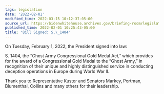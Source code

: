 ```yaml
---
tags: legislation
date: '2022-02-01'
modified_time: 2022-03-15 10:12:37-05:00
source_url: https://bidenwhitehouse.archives.gov/briefing-room/legislation/2022/02/01/bill-signed-s-1404/
published_time: 2022-02-01 10:25:43-05:00
title: "Bill Signed: S.\_1404"
---
```

 
On Tuesday, February 1, 2022, the President signed into law:

S. 1404, the “Ghost Army Congressional Gold Medal Act,” which provides
for the award of a Congressional Gold Medal to the “Ghost Army,” in
recognition of their unique and highly distinguished service in
conducting deception operations in Europe during World War II.

Thank you to Representative Kuster and Senators Markey, Portman,
Blumenthal, Collins and many others for their leadership.
